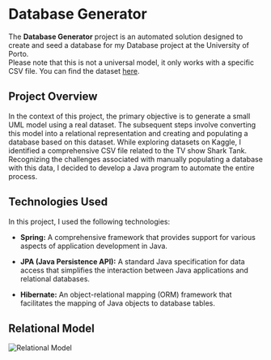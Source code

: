 # Database Generator

The **Database Generator** project is an automated solution designed to create and seed a database for my Database project at the University of Porto. <br> 
Please note that this is not a universal model, it only works with a specific CSV file. You can find the dataset [here](https://www.kaggle.com/datasets/thirumani/shark-tank-us-dataset).

## Project Overview

In the context of this project, the primary objective is to generate a small UML model using a real dataset. The subsequent steps involve converting this model into a relational representation and creating and populating a database based on this dataset.
While exploring datasets on Kaggle, I identified a comprehensive CSV file related to the TV show Shark Tank. Recognizing the challenges associated with manually populating a database with this data, I decided to develop a Java program to automate the entire process.

## Technologies Used

In this project, I used the following technologies:

- **Spring:** A comprehensive framework that provides support for various aspects of application development in Java.

- **JPA (Java Persistence API):** A standard Java specification for data access that simplifies the interaction between Java applications and relational databases.

- **Hibernate:** An object-relational mapping (ORM) framework that facilitates the mapping of Java objects to database tables.

## Relational Model

![Relational Model](/relationalDB.png)
